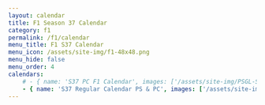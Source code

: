 ```yaml
---
layout: calendar
title: F1 Season 37 Calendar
category: f1
permalink: /f1/calendar
menu_title: F1 S37 Calendar
menu_icon: /assets/site-img/f1-48x48.png
menu_hide: false
menu_order: 4
calendars:
    # - { name: 'S37 PC F1 Calendar', images: ['/assets/site-img/PSGL-S37-Calendar-PC-F1.jpg'], width: 1200, height: 675 }
    - { name: 'S37 Regular Calendar PS & PC', images: ['/assets/site-img/PSGL-S37-Calendar-Regular.jpg'], width: 2160, height: 1132 }
---
```

